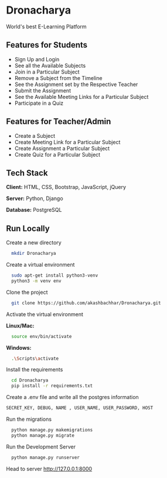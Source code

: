 # Dronacharya
World's best E-Learning Platform

## Features for Students

- Sign Up and Login
- See all the Available Subjects
- Join in a Particular Subject
- Remove a Subject from the Timeline
- See the Assignment set by the Respective Teacher
- Submit the Assignment
- See the Available Meeting Links for a Particular Subject
- Participate in a Quiz

## Features for Teacher/Admin

- Create a Subject
- Create Meeting Link for a Particular Subject
- Create Assignment a Particular Subject
- Create Quiz for a Particular Subject

## Tech Stack

**Client:** HTML, CSS, Bootstrap, JavaScript, jQuery

**Server:** Python, Django

**Database:** PostgreSQL 

## Run Locally

Create a new directory 
```bash
  mkdir Dronacharya
```

Create a virtual environment

```bash
  sudo apt-get install python3-venv
  python3 -m venv env
```
Clone the project

```bash
  git clone https://github.com/akashbachhar/Dronacharya.git
```

Activate the virtual environment

**Linux/Mac:**

```bash
  source env/bin/activate
```

**Windows:**

```bash
  .\Scripts\activate
```

Install the requirements

```bash
  cd Dronacharya
  pip install -r requirements.txt
```
Create a .env file and write all the postgres information

```bash
SECRET_KEY, DEBUG, NAME , USER_NAME, USER_PASSWORD, HOST
```
Run the migrations 

```bash
  python manage.py makemigrations
  python manage.py migrate
```

Run the Development Server 

```bash
  python manage.py runserver
```
Head to server http://127.0.0.1:8000


